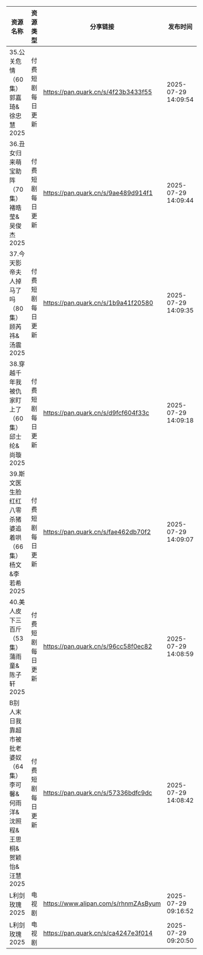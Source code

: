 | 资源名称                                          | 资源类型     | 分享链接                                 | 发布时间                |
| --------------------------------------------- | -------- | ------------------------------------ | ------------------- |
| 35.公关危情（60集）郭嘉琦&徐忠慧2025                       | 付费短剧每日更新 | https://pan.quark.cn/s/4f23b3433f55  | 2025-07-29 14:09:54 |
| 36.丑女归来萌宝助阵（70集）褚晧莹&吴俊杰2025                   | 付费短剧每日更新 | https://pan.quark.cn/s/9ae489d914f1  | 2025-07-29 14:09:44 |
| 37.今天影帝夫人掉马了吗（80集）顾芮祎&汤震2025                  | 付费短剧每日更新 | https://pan.quark.cn/s/1b9a41f20580  | 2025-07-29 14:09:35 |
| 38.穿越千年我被仇家盯上了（60集）邱士纶&尚璇2025                 | 付费短剧每日更新 | https://pan.quark.cn/s/d9fcf604f33c  | 2025-07-29 14:09:18 |
| 39.斯文医生脸红红八零杀猪婆追着哄（66集）杨文&李若希2025             | 付费短剧每日更新 | https://pan.quark.cn/s/fae462db70f2  | 2025-07-29 14:09:07 |
| 40.美人皮下三百斤（53集）蒲雨童&陈子轩2025                    | 付费短剧每日更新 | https://pan.quark.cn/s/96cc58f0ec82  | 2025-07-29 14:08:59 |
| B别人末日我靠超市被批老婆奴（64集）李可馨&何雨洋&沈照程&王思桐&贺颖怡&汪慧2025 | 付费短剧每日更新 | https://pan.quark.cn/s/57336bdfc9dc  | 2025-07-29 14:08:42 |
| L利剑玫瑰2025                                     | 电视剧      | https://www.alipan.com/s/rhnmZAsByum | 2025-07-29 09:16:52 |
| L利剑玫瑰2025                                     | 电视剧      | https://pan.quark.cn/s/ca4247e3f014  | 2025-07-29 09:20:50 |
